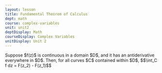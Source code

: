 ```yaml
---
layout: lesson
title: Fundamental Theorem of Calculus
dept: math
course: complex-variables
unit: unit2
deptDisplay: Math
courseDisplay: Complex Variables
unitDisplay: Unit 2
---
```


<div class="theorem">
Suppose $f(z)$ is continuous in a domain $D$, and it has an antiderivative everywhere in $D$. Then, for all curves $C$ contained within $D$, 
$$\int_C f dz = F(z_2) - F(z_1)$$
</div>










